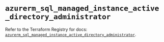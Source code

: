 # `azurerm_sql_managed_instance_active_directory_administrator`

Refer to the Terraform Registry for docs: [`azurerm_sql_managed_instance_active_directory_administrator`](https://registry.terraform.io/providers/hashicorp/azurerm/2.99.0/docs/resources/sql_managed_instance_active_directory_administrator).

